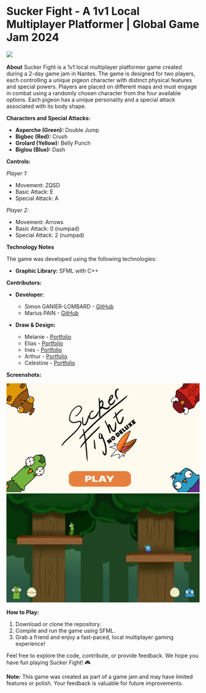 # Sucker Fight - A 1v1 Local Multiplayer Platformer |  Global Game Jam 2024

<img src="/build/linux/assets/icon.ico" 
height="80">

**About**
Sucker Fight is a 1v1 local multiplayer platformer game created during a 2-day game jam in Nantes. The game is designed for two players, each controlling a unique pigeon character with distinct physical features and special powers. Players are placed on different maps and must engage in combat using a randomly chosen character from the four available options. Each pigeon has a unique personality and a special attack associated with its body shape.

**Characters and Special Attacks:**
- **Asperche (Green):** Double Jump
- **Bigbec (Red):** Crush
- **Grolard (Yellow):** Belly Punch
- **Biglou (Blue):** Dash

**Controls:**

*Player 1:*
- Movement: ZQSD
- Basic Attack: E
- Special Attack: A

*Player 2:*
- Movement: Arrows
- Basic Attack: 0 (numpad)
- Special Attack: 2 (numpad)

**Technology Notes**

The game was developed using the following technologies:

- **Graphic Library:** SFML with C++

**Contributors:**

- **Developer:**
  - Simon GANIER-LOMBARD -  [GitHub](https://github.com/6im0n)
  - Marius PAIN         -   [GitHub](https://github.com/Marius-P1)

- **Draw & Design:**
  - Melanie   - [Portfolio](https://www.instagram.com/_memelanie_/)
  - Elias     - [Portfolio](https://www.instagram.com/jyrul.creation/)
  - Ines      - [Portfolio](https://www.instagram.com/just_a_lys/)
  - Arthur    - [Portfolio](https://www.behance.net/arthurlecomte)
  - Celestine - [Portfolio](https://www.instagram.com/celestxne_dessine/)

**Screenshots:**

<img src="/doc/Screenshot1.png" alt="Game Screenshot"/>
<img src="/doc/Screenshot.png" alt="Game Screenshot"/>


**How to Play:**

1. Download or clone the repository.
2. Compile and run the game using SFML.
3. Grab a friend and enjoy a fast-paced, local multiplayer gaming experience!

Feel free to explore the code, contribute, or provide feedback. We hope you have fun playing Sucker Fight! 🎮

**Note:** This game was created as part of a game jam and may have limited features or polish. Your feedback is valuable for future improvements.
